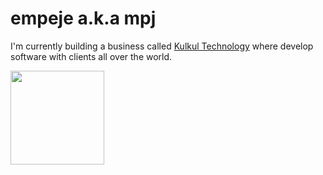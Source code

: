 # empeje a.k.a mpj

I'm currently building a business called [Kulkul Technology][KULKUL] where develop software with clients all over the world.

[<img src="https://avatars3.githubusercontent.com/u/60575740" width="150px" />][KULKUL]

[KULKUL]: https://github.com/kulkultech
